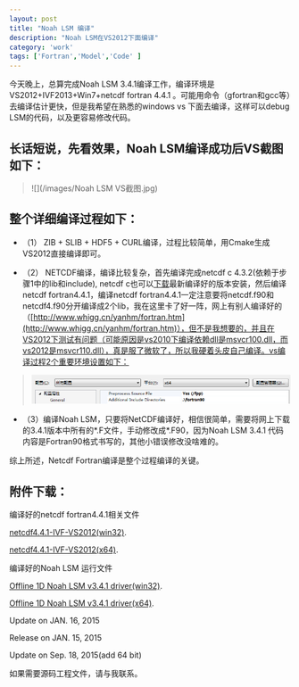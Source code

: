 ```yaml
---
layout: post
title: "Noah LSM 编译"
description: "Noah LSM在VS2012下面编译"
category: 'work'
tags: ['Fortran','Model','Code' ]
---
```



今天晚上，总算完成Noah LSM 3.4.1编译工作，编译环境是VS2012+IVF2013+Win7+netcdf fortran 4.4.1 。可能用命令（gfortran和gcc等）去编译估计更快，但是我希望在熟悉的windows vs 下面去编译，这样可以debug LSM的代码，以及更容易修改代码。


<!--more-->


## 长话短说，先看效果，Noah LSM编译成功后VS截图如下： ##

> ![](/images/Noah LSM VS截图.jpg)

## 整个详细编译过程如下：  ##
> 

- （1） ZIB + SLIB + HDF5 + CURL编译，过程比较简单，用Cmake生成VS2012直接编译即可。

- （2） NETCDF编译，编译比较复杂，首先编译完成netcdf c 4.3.2(依赖于步骤1中的lib和include), netcdf c也可以[下载](http://www.unidata.ucar.edu/software/netcdf/docs/winbin.html)最新编译好的版本安装，然后编译netcdf fortran4.4.1，编译netcdf fortran4.4.1一定注意要将netcdf.f90和netcdf4.f90分开编译成2个lib，我在这里卡了好一阵，网上有别人编译好的（[http://www.whigg.cn/yanhm/fortran.htm](http://www.whigg.cn/yanhm/fortran.htm)），但不是我想要的，并且在VS2012下测试有问题（可能原因是vs2010下编译依赖dll是msvcr100.dll，而vs2012是msvcr110.dll），真是服了微软了，所以我硬着头皮自己编译。vs编译过程2个重要环境设置如下： 

> ![](/images/netcdf（fortran）compile.jpg)


- （3）编译Noah LSM，只要将NetCDF编译好，相信很简单，需要将网上下载的3.4.1版本中所有的*.F文件，手动修改成*.F90，因为Noah LSM 3.4.1 代码内容是Fortran90格式书写的，其他小错误修改没啥难的。 

 综上所述，Netcdf Fortran编译是整个过程编译的关键。

## 附件下载： ##
> 

 编译好的netcdf fortran4.4.1相关文件

[netcdf4.4.1-IVF-VS2012(win32)](http://pan.baidu.com/s/1gdjiYWz).

[netcdf4.4.1-IVF-VS2012(x64)](http://pan.baidu.com/s/1bnfTuAN).


 编译好的Noah LSM 运行文件

[Offline 1D Noah LSM v3.4.1 driver(win32)](http://pan.baidu.com/s/1pJOkmmR).

[Offline 1D Noah LSM v3.4.1 driver(x64)](http://pan.baidu.com/s/1mgH4H1A).


Update on JAN. 16, 2015

Release on JAN. 15, 2015

Update on Sep. 18, 2015(add 64 bit)

如果需要源码工程文件，请与我联系。
  
   
     

   
